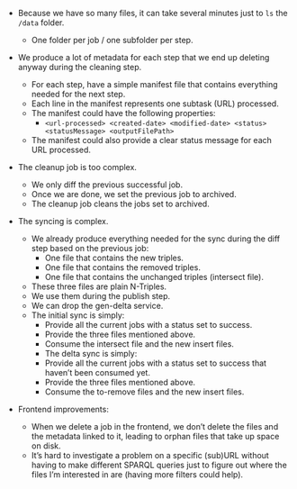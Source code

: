 - Because we have so many files, it can take several minutes just to `ls` the `/data` folder.

  - One folder per job / one subfolder per step.

- We produce a lot of metadata for each step that we end up deleting anyway during the cleaning step.

  - For each step, have a simple manifest file that contains everything needed for the next step.
  - Each line in the manifest represents one subtask (URL) processed.
  - The manifest could have the following properties:
    - `<url-processed> <created-date> <modified-date> <status> <statusMessage> <outputFilePath>`
  - The manifest could also provide a clear status message for each URL processed.

- The cleanup job is too complex.

  - We only diff the previous successful job.
  - Once we are done, we set the previous job to archived.
  - The cleanup job cleans the jobs set to archived.

- The syncing is complex.

  - We already produce everything needed for the sync during the diff step based on the previous job:
    - One file that contains the new triples.
    - One file that contains the removed triples.
    - One file that contains the unchanged triples (intersect file).
  - These three files are plain N-Triples.
  - We use them during the publish step.
  - We can drop the gen-delta service.
  - The initial sync is simply:
    - Provide all the current jobs with a status set to success.
    - Provide the three files mentioned above.
    - Consume the intersect file and the new insert files.
    - The delta sync is simply:
    - Provide all the current jobs with a status set to success that haven’t been consumed yet.
    - Provide the three files mentioned above.
    - Consume the to-remove files and the new insert files.

- Frontend improvements:

  - When we delete a job in the frontend, we don’t delete the files and the metadata linked to it, leading to orphan files that take up space on disk.
  - It’s hard to investigate a problem on a specific (sub)URL without having to make different SPARQL queries just to figure out where the files I’m interested in are (having more filters could help).
